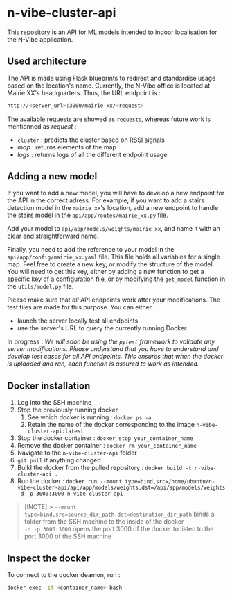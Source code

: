 # n-vibe-cluster-api

This repository is an API for ML models intended to indoor localisation for the N-Vibe application.

## Used architecture

The API is made using Flask blueprints to redirect and standardise usage based on the location's name.
Currently, the N-Vibe office is located at Mairie XX's headquarters. Thus, the URL endpoint is :

```bash
http://<server_url>:3000/mairie-xx/<request>
```

The available requests are showed as `requests`, whereas future work is mentionned as _request_ :

- `cluster` : predicts the cluster based on RSSI signals
- _map_ : returns elements of the map
- _logs_ : returns logs of all the different endpoint usage

## Adding a new model

If you want to add a new model, you will have to develop a new endpoint for the API in the correct adress. For example, if you want to add a stairs detection model in the `mairie_xx`'s location, add a new endpoint to handle the stairs model in the `api/app/routes/mairie_xx.py` file.

Add your model to `api/app/models/weights/mairie_xx`, and name it with an clear and straightforward name.

Finally, you need to add the reference to your model in the `api/app/config/mairie_xx.yaml` file. This file holds all variables for a single map. Feel free to create a new key, or modify the structure of the model. You will need to get this key, either by adding a new function to get a specific key of a configuration file, or by modifying the `get_model` function in the `utils/model.py` file.

Please make sure that _all_ API endpoints work after your modifications. The test files are made for this purpose. You can either :

- launch the server locally test all endpoints
- use the server's URL to query the currently running Docker

In progress : _We will soon be using the `pytest` framework to validate any server modifications. Please understand that you have to understand and develop test cases for *all* API endpoints. This ensures that when the docker is uplaoded and ran, each function is assured to work as intended._

## Docker installation

1. Log into the SSH machine
2. Stop the previously running docker
   1. See which docker is running : `docker ps -a`
   2. Retain the name of the docker corresponding to the image `n-vibe-cluster-api:latest`
3. Stop the docker container : `docker stop your_container_name`
4. Remove the docker container : `docker rm your_container_name`
5. Navigate to the `n-vibe-cluster-api` folder
6. `git pull` if anything changed
7. Build the docker from the pulled repository : `docker build -t n-vibe-cluster-api .`
8. Run the docker : `docker run --mount type=bind,src=/home/ubuntu/n-vibe-cluster-api/api/app/models/weights,dst=/api/app/models/weights -d -p 3000:3000 n-vibe-cluster-api`

> [!NOTE] > `--mount type=bind,src=source_dir_path,dst=destination_dir_path` binds a folder from the SSH machine to the inside of the docker \
> `-d -p 3000:3000` opens the port 3000 of the docker to listen to the port 3000 of the SSH machine

## Inspect the docker

To connect to the docker deamon, run :

```bash
docker exec -it <container_name> bash
```
